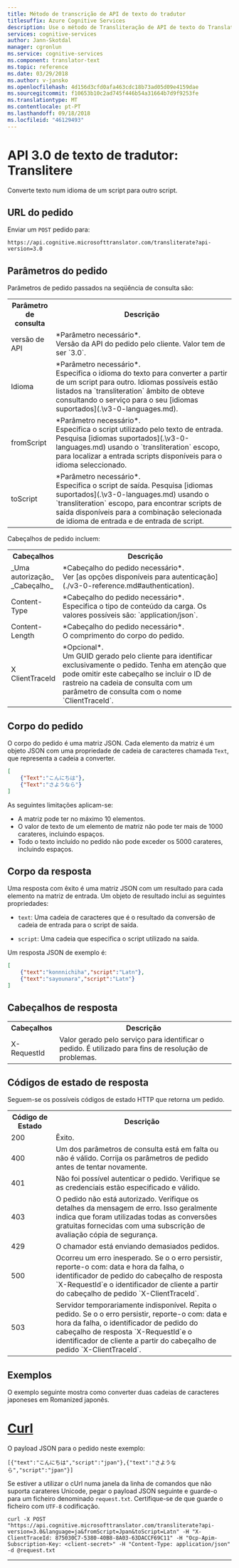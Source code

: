 ```yaml
---
title: Método de transcrição de API de texto do tradutor
titlesuffix: Azure Cognitive Services
description: Use o método de Transliteração de API de texto do Translator.
services: cognitive-services
author: Jann-Skotdal
manager: cgronlun
ms.service: cognitive-services
ms.component: translator-text
ms.topic: reference
ms.date: 03/29/2018
ms.author: v-jansko
ms.openlocfilehash: 4d156d3cfd0afa463cdc18b73ad05d09e4159dae
ms.sourcegitcommit: f10653b10c2ad745f446b54a31664b7d9f9253fe
ms.translationtype: MT
ms.contentlocale: pt-PT
ms.lasthandoff: 09/18/2018
ms.locfileid: "46129493"
---
```

# <a name="translator-text-api-30-transliterate"></a>API 3.0 de texto de tradutor: Translitere

Converte texto num idioma de um script para outro script.

## <a name="request-url"></a>URL do pedido

Enviar um `POST` pedido para:

```HTTP
https://api.cognitive.microsofttranslator.com/transliterate?api-version=3.0
```

## <a name="request-parameters"></a>Parâmetros do pedido

Parâmetros de pedido passados na seqüência de consulta são:

<table width="100%">
  <th width="20%">Parâmetro de consulta</th>
  <th>Descrição</th>
  <tr>
    <td>versão de API</td>
    <td>*Parâmetro necessário*.<br/>Versão da API do pedido pelo cliente. Valor tem de ser `3.0`.</td>
  </tr>
  <tr>
    <td>Idioma</td>
    <td>*Parâmetro necessário*.<br/>Especifica o idioma do texto para converter a partir de um script para outro. Idiomas possíveis estão listados na `transliteration` âmbito de obteve consultando o serviço para o seu [idiomas suportados](.\v3-0-languages.md).</td>
  </tr>
  <tr>
    <td>fromScript</td>
    <td>*Parâmetro necessário*.<br/>Especifica o script utilizado pelo texto de entrada. Pesquisa [idiomas suportados](.\v3-0-languages.md) usando o `transliteration` escopo, para localizar a entrada scripts disponíveis para o idioma seleccionado.</td>
  </tr>
  <tr>
    <td>toScript</td>
    <td>*Parâmetro necessário*.<br/>Especifica o script de saída. Pesquisa [idiomas suportados](.\v3-0-languages.md) usando o `transliteration` escopo, para encontrar scripts de saída disponíveis para a combinação selecionada de idioma de entrada e de entrada de script.</td>
  </tr>
</table> 

Cabeçalhos de pedido incluem:

<table width="100%">
  <th width="20%">Cabeçalhos</th>
  <th>Descrição</th>
  <tr>
    <td>_Uma autorização_<br/>_Cabeçalho_</td>
    <td>*Cabeçalho do pedido necessário*.<br/>Ver [as opções disponíveis para autenticação](./v3-0-reference.md#authentication).</td>
  </tr>
  <tr>
    <td>Content-Type</td>
    <td>*Cabeçalho do pedido necessário*.<br/>Especifica o tipo de conteúdo da carga. Os valores possíveis são: `application/json`.</td>
  </tr>
  <tr>
    <td>Content-Length</td>
    <td>*Cabeçalho do pedido necessário*.<br/>O comprimento do corpo do pedido.</td>
  </tr>
  <tr>
    <td>X ClientTraceId</td>
    <td>*Opcional*.<br/>Um GUID gerado pelo cliente para identificar exclusivamente o pedido. Tenha em atenção que pode omitir este cabeçalho se incluir o ID de rastreio na cadeia de consulta com um parâmetro de consulta com o nome `ClientTraceId`.</td>
  </tr>
</table> 

## <a name="request-body"></a>Corpo do pedido

O corpo do pedido é uma matriz JSON. Cada elemento da matriz é um objeto JSON com uma propriedade de cadeia de caracteres chamada `Text`, que representa a cadeia a converter.

```json
[
    {"Text":"こんにちは"},
    {"Text":"さようなら"}
]
```

As seguintes limitações aplicam-se:

* A matriz pode ter no máximo 10 elementos.
* O valor de texto de um elemento de matriz não pode ter mais de 1000 carateres, incluindo espaços.
* Todo o texto incluído no pedido não pode exceder os 5000 carateres, incluindo espaços.

## <a name="response-body"></a>Corpo da resposta

Uma resposta com êxito é uma matriz JSON com um resultado para cada elemento na matriz de entrada. Um objeto de resultado inclui as seguintes propriedades:

  * `text`: Uma cadeia de caracteres que é o resultado da conversão de cadeia de entrada para o script de saída.
  
  * `script`: Uma cadeia que especifica o script utilizado na saída.

Um resposta JSON de exemplo é:

```json
[
    {"text":"konnnichiha","script":"Latn"},
    {"text":"sayounara","script":"Latn"}
]
```

## <a name="response-headers"></a>Cabeçalhos de resposta

<table width="100%">
  <th width="20%">Cabeçalhos</th>
  <th>Descrição</th>
  <tr>
    <td>X-RequestId</td>
    <td>Valor gerado pelo serviço para identificar o pedido. É utilizado para fins de resolução de problemas.</td>
  </tr>
</table> 

## <a name="response-status-codes"></a>Códigos de estado de resposta

Seguem-se os possíveis códigos de estado HTTP que retorna um pedido. 

<table width="100%">
  <th width="20%">Código de Estado</th>
  <th>Descrição</th>
  <tr>
    <td>200</td>
    <td>Êxito.</td>
  </tr>
  <tr>
    <td>400</td>
    <td>Um dos parâmetros de consulta está em falta ou não é válido. Corrija os parâmetros de pedido antes de tentar novamente.</td>
  </tr>
  <tr>
    <td>401</td>
    <td>Não foi possível autenticar o pedido. Verifique se as credenciais estão especificado e válido.</td>
  </tr>
  <tr>
    <td>403</td>
    <td>O pedido não está autorizado. Verifique os detalhes da mensagem de erro. Isso geralmente indica que foram utilizadas todas as conversões gratuitas fornecidas com uma subscrição de avaliação cópia de segurança.</td>
  </tr>
  <tr>
    <td>429</td>
    <td>O chamador está enviando demasiados pedidos.</td>
  </tr>
  <tr>
    <td>500</td>
    <td>Ocorreu um erro inesperado. Se o o erro persistir, reporte-o com: data e hora da falha, o identificador de pedido do cabeçalho de resposta `X-RequestId`e o identificador de cliente a partir do cabeçalho de pedido `X-ClientTraceId`.</td>
  </tr>
  <tr>
    <td>503</td>
    <td>Servidor temporariamente indisponível. Repita o pedido. Se o o erro persistir, reporte-o com: data e hora da falha, o identificador de pedido do cabeçalho de resposta `X-RequestId`e o identificador de cliente a partir do cabeçalho de pedido `X-ClientTraceId`.</td>
  </tr>
</table> 

## <a name="examples"></a>Exemplos

O exemplo seguinte mostra como converter duas cadeias de caracteres japoneses em Romanized japonês.

# <a name="curltabcurl"></a>[Curl](#tab/curl)

O payload JSON para o pedido neste exemplo:

```
[{"text":"こんにちは","script":"jpan"},{"text":"さようなら","script":"jpan"}]
```

Se estiver a utilizar o cUrl numa janela da linha de comandos que não suporta carateres Unicode, pegar o payload JSON seguinte e guarde-o para um ficheiro denominado `request.txt`. Certifique-se de que guarde o ficheiro com `UTF-8` codificação.

```
curl -X POST "https://api.cognitive.microsofttranslator.com/transliterate?api-version=3.0&language=ja&fromScript=Jpan&toScript=Latn" -H "X-ClientTraceId: 875030C7-5380-40B8-8A03-63DACCF69C11" -H "Ocp-Apim-Subscription-Key: <client-secret>" -H "Content-Type: application/json" -d @request.txt
```

---
